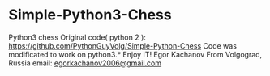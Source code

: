 # Simple-Python3-Chess
Python3 chess
Original code( python 2 ): https://github.com/PythonGuyVolg/Simple-Python-Chess
Code was modificated to work on python3.*
Enjoy IT!
Egor Kachanov From Volgograd, Russia
email: egorkachanov2006@gmail.com
